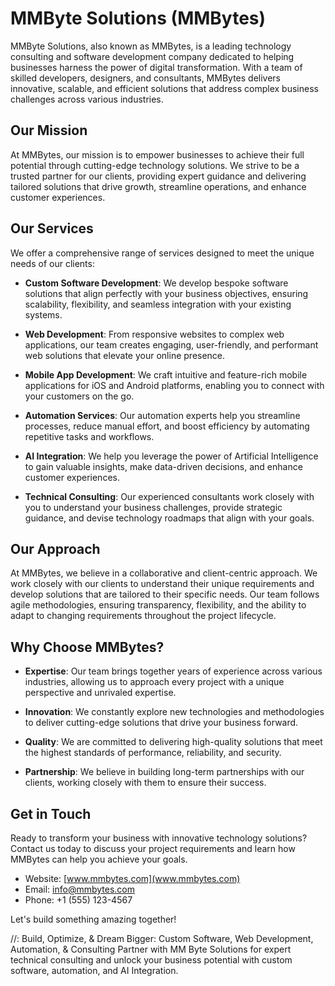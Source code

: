 # MMByte Solutions (MMBytes)

MMByte Solutions, also known as MMBytes, is a leading technology consulting and software development company dedicated to helping businesses harness the power of digital transformation. With a team of skilled developers, designers, and consultants, MMBytes delivers innovative, scalable, and efficient solutions that address complex business challenges across various industries.

## Our Mission

At MMBytes, our mission is to empower businesses to achieve their full potential through cutting-edge technology solutions. We strive to be a trusted partner for our clients, providing expert guidance and delivering tailored solutions that drive growth, streamline operations, and enhance customer experiences.

## Our Services

We offer a comprehensive range of services designed to meet the unique needs of our clients:

- **Custom Software Development**: We develop bespoke software solutions that align perfectly with your business objectives, ensuring scalability, flexibility, and seamless integration with your existing systems.

- **Web Development**: From responsive websites to complex web applications, our team creates engaging, user-friendly, and performant web solutions that elevate your online presence.

- **Mobile App Development**: We craft intuitive and feature-rich mobile applications for iOS and Android platforms, enabling you to connect with your customers on the go.

- **Automation Services**: Our automation experts help you streamline processes, reduce manual effort, and boost efficiency by automating repetitive tasks and workflows.

- **AI Integration**: We help you leverage the power of Artificial Intelligence to gain valuable insights, make data-driven decisions, and enhance customer experiences.

- **Technical Consulting**: Our experienced consultants work closely with you to understand your business challenges, provide strategic guidance, and devise technology roadmaps that align with your goals.

## Our Approach

At MMBytes, we believe in a collaborative and client-centric approach. We work closely with our clients to understand their unique requirements and develop solutions that are tailored to their specific needs. Our team follows agile methodologies, ensuring transparency, flexibility, and the ability to adapt to changing requirements throughout the project lifecycle.

## Why Choose MMBytes?

- **Expertise**: Our team brings together years of experience across various industries, allowing us to approach every project with a unique perspective and unrivaled expertise.

- **Innovation**: We constantly explore new technologies and methodologies to deliver cutting-edge solutions that drive your business forward.

- **Quality**: We are committed to delivering high-quality solutions that meet the highest standards of performance, reliability, and security.

- **Partnership**: We believe in building long-term partnerships with our clients, working closely with them to ensure their success.

## Get in Touch

Ready to transform your business with innovative technology solutions? Contact us today to discuss your project requirements and learn how MMBytes can help you achieve your goals.

- Website: [www.mmbytes.com](www.mmbytes.com)
- Email: info@mmbytes.com
- Phone: +1 (555) 123-4567

Let's build something amazing together!


//: Build, Optimize, & Dream Bigger: Custom Software, Web Development, Automation, & Consulting
Partner with MM Byte Solutions for expert technical consulting and unlock your business potential with custom software, automation, and AI Integration.